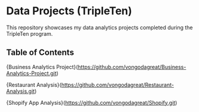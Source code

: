 # Data Projects (TripleTen)
 This repository showcases my data analytics projects completed during the TripleTen program.

 ## Table of Contents 

{Business Analytics Project}(https://github.com/vongodagreat/Business-Analytics-Project.git)

{Restaurant Analysis}(https://github.com/vongodagreat/Restaurant-Analysis.git)

{Shopify App Analysis}(https://github.com/vongodagreat/Shopify.git)


